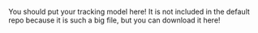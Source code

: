You should put your tracking model here!
It is not included in the default repo because it is such a big file,
but you can download it here! 